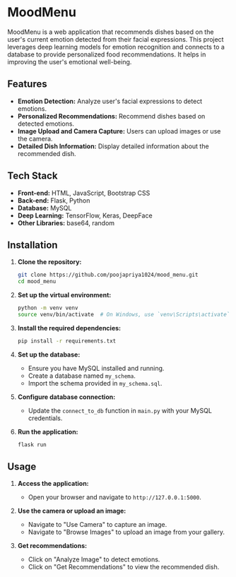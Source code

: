# MoodMenu

MoodMenu is a web application that recommends dishes based on the user's current emotion detected from their facial expressions. This project leverages deep learning models for emotion recognition and connects to a database to provide personalized food recommendations. It helps in improving the user's emotional well-being. 

## Features

- **Emotion Detection:** Analyze user's facial expressions to detect emotions.
- **Personalized Recommendations:** Recommend dishes based on detected emotions.
- **Image Upload and Camera Capture:** Users can upload images or use the camera.
- **Detailed Dish Information:** Display detailed information about the recommended dish.

## Tech Stack

- **Front-end:** HTML, JavaScript, Bootstrap CSS 
- **Back-end:** Flask, Python
- **Database:** MySQL
- **Deep Learning:** TensorFlow, Keras, DeepFace
- **Other Libraries:** base64, random

## Installation

1. **Clone the repository:**
    ```sh
    git clone https://github.com/poojapriya1024/mood_menu.git
    cd mood_menu
    ```

2. **Set up the virtual environment:**
    ```sh
    python -m venv venv
    source venv/bin/activate  # On Windows, use `venv\Scripts\activate`
    ```

3. **Install the required dependencies:**
    ```sh
    pip install -r requirements.txt
    ```

4. **Set up the database:**
    - Ensure you have MySQL installed and running.
    - Create a database named `my_schema`.
    - Import the schema provided in `my_schema.sql`.

5. **Configure database connection:**
    - Update the `connect_to_db` function in `main.py` with your MySQL credentials.

6. **Run the application:**
    ```sh
    flask run
    ```

## Usage

1. **Access the application:**
    - Open your browser and navigate to `http://127.0.0.1:5000`.

2. **Use the camera or upload an image:**
    - Navigate to "Use Camera" to capture an image.
    - Navigate to "Browse Images" to upload an image from your gallery.

3. **Get recommendations:**
    - Click on "Analyze Image" to detect emotions.
    - Click on "Get Recommendations" to view the recommended dish.
